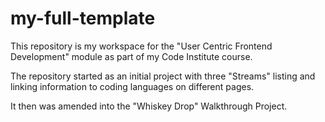# my-full-template

This repository is my workspace for the "User Centric Frontend Development" module as part of my Code Institute course.

The repository started as an initial project with three "Streams" listing and linking information to coding languages on different pages.

It then was amended into the "Whiskey Drop" Walkthrough Project.
